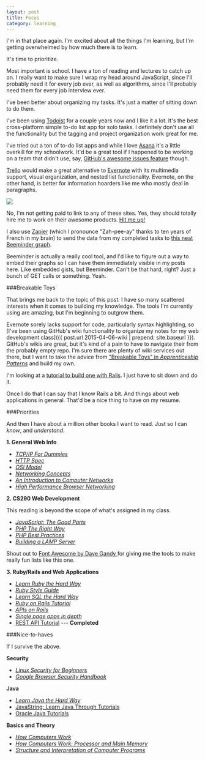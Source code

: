 ```yaml
---
layout: post
title: Focus
category: learning
---
```


I'm in that place again. I'm excited about all the things I'm learning, but I'm getting overwhelmed by how much there is to learn.

It's time to prioritize.

Most important is school. I have a ton of reading and lectures to catch up on. I really want to make sure I wrap my head around JavaScript, since I'll probably need it for every job ever, as well as algorithms, since I'll probably need them for every job interview ever.

I've been better about organizing my tasks. It's just a matter of sitting down to do them.

I've been using [Todoist](https://todoist.com/) for a couple years now and I like it a lot. It's the best cross-platform simple to-do list app for solo tasks. I definitely don't use all the functionality but the tagging and project organization work great for me.

<aside>
	<p>
		I've tried out a ton of to-do list apps and while I love <a href="https://asana.com/">Asana</a> it's a little overkill for my schoolwork. It'd be a great tool if I happened to be working on a team that didn't use, say, <a href="https://guides.github.com/features/issues/">GitHub's awesome issues feature</a> though.</p>
	<p>
		<a href="https://trello.com/">Trello</a> would make a great alternative to <a href="https://evernote.com/">Evernote</a> with its multimedia support, visual organization, and nested list functionality. Evernote, on the other hand, is better for information hoarders like me who mostly deal in paragraphs.</p>
</aside>

<img class="wide" src="{{ site.url }}/assets/files/wk4tasks.png"/>

<aside>
	<p>
		No, I'm not getting paid to link to any of these sites. Yes, they should totally hire me to work on their awesome products. <a href="https://twitter.com/speesbag/">Hit me up! <i class="fa fa-twitter"></i> <i class="fa fa-heart"></i></a></p>
</aside>

I also use [Zapier](https://zapier.com/) (which I pronounce "Zah-pee-ay" thanks to ten years of French in my brain) to send the data from my completed tasks to [this neat Beeminder graph](https://www.beeminder.com/speesbag/goals/schoolwork).

Beeminder is actually a really cool tool, and I'd like to figure out a way to embed their graphs so I can have them immediately visible in my posts here. Like embedded gists, but Beeminder. Can't be that hard, right? Just a bunch of GET calls or something. Yeah.






###Breakable Toys

That brings me back to the topic of this post. I have so many scattered interests when it comes to building my knowledge. The tools I'm currently using are amazing, but I'm beginning to outgrow them.

Evernote sorely lacks support for code, particularly syntax highlighting, so [I've been using GitHub's wiki functionality to organize my notes for my web development class]({{ post.url 2015-04-06-wiki | prepend: site.baseurl }}). GitHub's wikis are great, but it's kind of a pain to have to navigate their from the probably empty repo. I'm sure there are plenty of wiki services out there, but I want to take the advice from ["Breakable Toys" in <i class="fa fa-book"></i> *Apprenticeship Patterns*](http://chimera.labs.oreilly.com/books/1234000001813/ch05.html#breakable_toys) and build my own.

I'm looking at a [tutorial to build one with Rails](http://www.devx.com/webdev/Article/34200?trk=DXRSS_LATEST). I just have to sit down and do it.

Once I do that I can say that I know Rails a bit. And things about web applications in general. That'd be a nice thing to have on my resume.






###Priorities

And then I have about a million other books I want to read. Just so I can *know*, and *understand*.

**1. General Web Info**

- [<i class="fa fa-book"></i> *TCP/IP For Dummies*](http://smile.amazon.com/TCP-IP-Dummies-Candace-Leiden-ebook/dp/B002MZUPUG/ref=tmm_kin_title_0?_encoding=UTF8&sr=8-6&qid=1425965841)
- [<i class="fa fa-list-alt"></i> *HTTP Spec*](http://tools.ietf.org/html/rfc2616)
- [<i class="fa fa-list-alt"></i> *OSI Model*](http://en.wikipedia.org/wiki/OSI_model)
- [<i class="fa fa-book"></i> *Networking Concepts*](https://developer.apple.com/library/mac/documentation/NetworkingInternet/Conceptual/NetworkingConcepts/Introduction/Introduction.html#//apple_ref/doc/uid/TP40012487-CH1-SW1)
- [<i class="fa fa-book"></i> *An Introduction to Computer Networks*](http://intronetworks.cs.luc.edu/current/ComputerNetworks.pdf)
- [<i class="fa fa-book"></i> *High Performance Browser Networking*](http://chimera.labs.oreilly.com/books/1230000000545/index.html)

**2. CS290 Web Development**

This reading is beyond the scope of what's assigned in my class.

- [<i class="fa fa-book"></i> *JavaScript: The Good Parts*](http://smile.amazon.com/gp/product/B0026OR2ZY/ref=kinw_myk_ro_title)
- [<i class="fa fa-book"></i> *PHP The Right Way*](http://www.phptherightway.com/)
- [<i class="fa fa-book"></i> *PHP Best Practices*](https://phpbestpractices.org/)
- [<i class="fa fa-book"></i> *Building a LAMP Server*](http://lamphowto.com/)

<aside>
	Shout out to <a href="http://fontawesome.io/">Font Awesome by Dave Gandy <i class="fa fa-heart"></i></a> for giving me the tools to make really fun lists like this one.
</aside>

**3. Ruby/Rails and Web Applications**

- [<i class="fa fa-puzzle-piece"></i> *Learn Ruby the Hard Way*](http://learnrubythehardway.org/book/)
- [<i class="fa fa-list-alt"></i> *Ruby Style Guide*](https://github.com/bbatsov/ruby-style-guide)
- [<i class="fa fa-puzzle-piece"></i> *Learn SQL the Hard Way*](http://sql.learncodethehardway.org/book/)
- [<i class="fa fa-puzzle-piece"></i> *Ruby on Rails Tutorial*](https://www.railstutorial.org/book)
- [<i class="fa fa-book"></i> *APIs on Rails*](http://apionrails.icalialabs.com/book)
- [<i class="fa fa-book"></i> *Single page apps in depth*](http://singlepageappbook.com/index.html)
- [<i class="fa fa-list-alt"></i> REST API Tutorial](http://www.restapitutorial.com/index.html?utm_expid=59305729-0._AkKuacFSlaUc_EB2EKW5w.0&utm_referrer=http%3A%2F%2Fwww.restapitutorial.com%2Flessons%2Frestquicktips.html) --- <i class="fa fa-check-square-o"></i> <b>Completed</b>






###Nice-to-haves

If I survive the above.

**Security**

- [<i class="fa fa-book"></i> *Linux Security for Beginners*](http://www.linuxtopia.org/LinuxSecurity/LinuxSecurity_TOC.html)
- [<i class="fa fa-book"></i> *Google Browser Security Handbook*](https://code.google.com/p/browsersec/wiki/Main)

**Java**

- [<i class="fa fa-puzzle-piece"></i> *Learn Java the Hard Way*](https://learnjavathehardway.org/)
- [<i class="fa fa-puzzle-piece"></i> JavaString: Learn Java Through Tutorials](http://www.javastring.org/)
- [<i class="fa fa-puzzle-piece"></i> Oracle Java Tutorials](https://docs.oracle.com/javase/tutorial/)


**Basics and Theory**

- [<i class="fa fa-book"></i> *How Computers Work*](http://www.amazon.com/How-Computers-Work-9th-Edition/dp/0789736136)
- [<i class="fa fa-book"></i> *How Computers Work: Processor and Main Memory*](http://www.fastchip.net/howcomputerswork/p1.html)
- [<i class="fa fa-book"></i> *Structure and Interpretation of Computer Programs*](http://mitpress.mit.edu/sicp/)